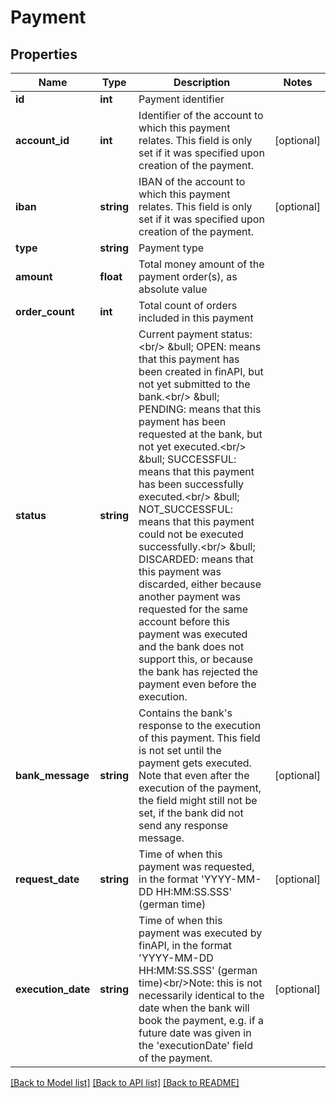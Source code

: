 # Payment

## Properties
Name | Type | Description | Notes
------------ | ------------- | ------------- | -------------
**id** | **int** | Payment identifier | 
**account_id** | **int** | Identifier of the account to which this payment relates. This field is only set if it was specified upon creation of the payment. | [optional] 
**iban** | **string** | IBAN of the account to which this payment relates. This field is only set if it was specified upon creation of the payment. | [optional] 
**type** | **string** | Payment type | 
**amount** | **float** | Total money amount of the payment order(s), as absolute value | 
**order_count** | **int** | Total count of orders included in this payment | 
**status** | **string** | Current payment status:&lt;br/&gt; &amp;bull; OPEN: means that this payment has been created in finAPI, but not yet submitted to the bank.&lt;br/&gt; &amp;bull; PENDING: means that this payment has been requested at the bank, but not yet executed.&lt;br/&gt; &amp;bull; SUCCESSFUL: means that this payment has been successfully executed.&lt;br/&gt; &amp;bull; NOT_SUCCESSFUL: means that this payment could not be executed successfully.&lt;br/&gt; &amp;bull; DISCARDED: means that this payment was discarded, either because another payment was requested for the same account before this payment was executed and the bank does not support this, or because the bank has rejected the payment even before the execution. | 
**bank_message** | **string** | Contains the bank&#39;s response to the execution of this payment. This field is not set until the payment gets executed. Note that even after the execution of the payment, the field might still not be set, if the bank did not send any response message. | [optional] 
**request_date** | **string** | Time of when this payment was requested, in the format &#39;YYYY-MM-DD HH:MM:SS.SSS&#39; (german time) | [optional] 
**execution_date** | **string** | Time of when this payment was executed by finAPI, in the format &#39;YYYY-MM-DD HH:MM:SS.SSS&#39; (german time)&lt;br/&gt;Note: this is not necessarily identical to the date when the bank will book the payment, e.g. if a future date was given in the &#39;executionDate&#39; field of the payment. | [optional] 

[[Back to Model list]](../README.md#documentation-for-models) [[Back to API list]](../README.md#documentation-for-api-endpoints) [[Back to README]](../README.md)


